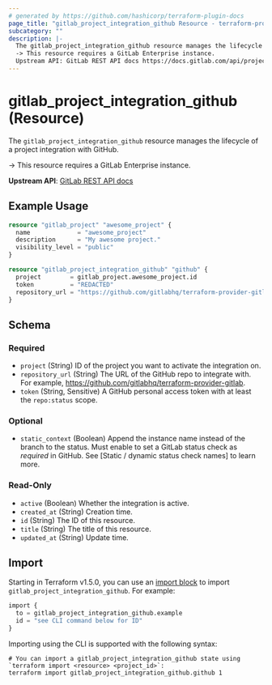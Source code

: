 ```yaml
---
# generated by https://github.com/hashicorp/terraform-plugin-docs
page_title: "gitlab_project_integration_github Resource - terraform-provider-gitlab"
subcategory: ""
description: |-
  The gitlab_project_integration_github resource manages the lifecycle of a project integration with GitHub.
  -> This resource requires a GitLab Enterprise instance.
  Upstream API: GitLab REST API docs https://docs.gitlab.com/api/project_integrations/#github
---
```


# gitlab_project_integration_github (Resource)

The `gitlab_project_integration_github` resource manages the lifecycle of a project integration with GitHub.

-> This resource requires a GitLab Enterprise instance.
	
**Upstream API**: [GitLab REST API docs](https://docs.gitlab.com/api/project_integrations/#github)

## Example Usage

```terraform
resource "gitlab_project" "awesome_project" {
  name             = "awesome_project"
  description      = "My awesome project."
  visibility_level = "public"
}

resource "gitlab_project_integration_github" "github" {
  project        = gitlab_project.awesome_project.id
  token          = "REDACTED"
  repository_url = "https://github.com/gitlabhq/terraform-provider-gitlab"
}
```

<!-- schema generated by tfplugindocs -->
## Schema

### Required

- `project` (String) ID of the project you want to activate the integration on.
- `repository_url` (String) The URL of the GitHub repo to integrate with. For example, https://github.com/gitlabhq/terraform-provider-gitlab.
- `token` (String, Sensitive) A GitHub personal access token with at least the `repo:status` scope.

### Optional

- `static_context` (Boolean) Append the instance name instead of the branch to the status. Must enable to set a GitLab status check as _required_ in GitHub. See [Static / dynamic status check names] to learn more.

### Read-Only

- `active` (Boolean) Whether the integration is active.
- `created_at` (String) Creation time.
- `id` (String) The ID of this resource.
- `title` (String) The title of this resource.
- `updated_at` (String) Update time.

## Import

Starting in Terraform v1.5.0, you can use an [import block](https://developer.hashicorp.com/terraform/language/import) to import `gitlab_project_integration_github`. For example:

```terraform
import {
  to = gitlab_project_integration_github.example
  id = "see CLI command below for ID"
}
```

Importing using the CLI is supported with the following syntax:

```shell
# You can import a gitlab_project_integration_github state using `terraform import <resource> <project_id>`:
terraform import gitlab_project_integration_github.github 1
```
